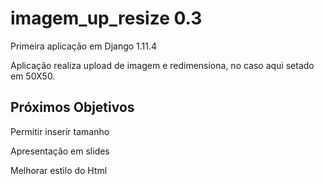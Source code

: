# imagem_up_resize 0.3

Primeira aplicação em Django 1.11.4

Aplicação realiza upload de imagem e redimensiona, no caso aqui setado em 50X50.

## Próximos Objetivos

Permitir inserir tamanho

Apresentação em slides

Melhorar estilo do Html
